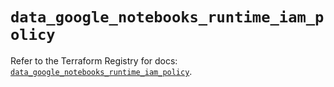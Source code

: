 # `data_google_notebooks_runtime_iam_policy`

Refer to the Terraform Registry for docs: [`data_google_notebooks_runtime_iam_policy`](https://registry.terraform.io/providers/hashicorp/google-beta/5.15.0/docs/data-sources/google_notebooks_runtime_iam_policy).
